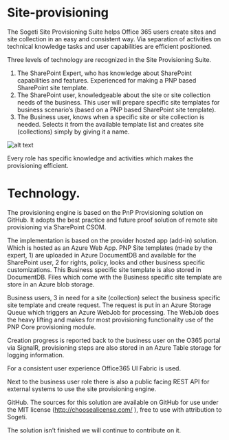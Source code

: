 # Site-provisioning
The Sogeti Site Provisioning Suite helps Office 365 users create sites and site collection in an easy and consistent way. Via separation of activities on technical knowledge tasks and user capabilities are efficient positioned.

Three levels of technology are recognized in the Site Provisioning Suite.

1. The SharePoint Expert, who has knowledge about SharePoint capabilities and features. Experienced for making a PNP based SharePoint site template.
2.	The SharePoint user, knowledgeable about the site or site collection needs of the business. This user will prepare specific site templates for business scenario’s (based on a PNP based SharePoint site template). 
3.	The Business user, knows when a specific site or site collection is needed. Selects it from the available template list and creates site (collections) simply by giving it a name. 

![alt text](https://github.com/sogeti/Site-provisioning/blob/master/Resources/SogetiSP.png "Sogeti Site Provisioning")


Every role has specific knowledge and activities which makes the provisioning efficient.

# Technology.

The provisioning engine is based on the PnP Provisioning solution on GitHub. It adopts the best practice and future proof solution of remote site provisioning via SharePoint CSOM. 

The implementation is based on the provider hosted app (add-in) solution. Which is hosted as an Azure Web App. PNP Site templates (made by the expert, 1) are uploaded in Azure DocumentDB and available for the SharePoint user, 2 for rights, policy, looks and other business specific customizations. This Business specific site template is also stored in DocumentDB. Files which come with the Business specific site template are store in an Azure blob storage.

Business users, 3 in need for a site (collection) select the business specific site template and create request. The request is put in an Azure Storage Queue which triggers an Azure WebJob for processing. 
The WebJob does the heavy lifting and makes for most provisioning functionality use of the PNP Core provisioning module. 

Creation progress is reported back to the business user on the O365 portal via SignalR, provisioning steps are also stored in an Azure Table storage for logging information.

For a consistent user experience Office365 UI Fabric is used.

Next to the business user role there is also a public facing REST API for external systems to use the site provisioning engine.

GitHub.
The sources for this solution are available on GitHub for use under the MIT license (http://choosealicense.com/ ), free to use with attribution to Sogeti.

The solution isn’t finished we will continue to contribute on it.

